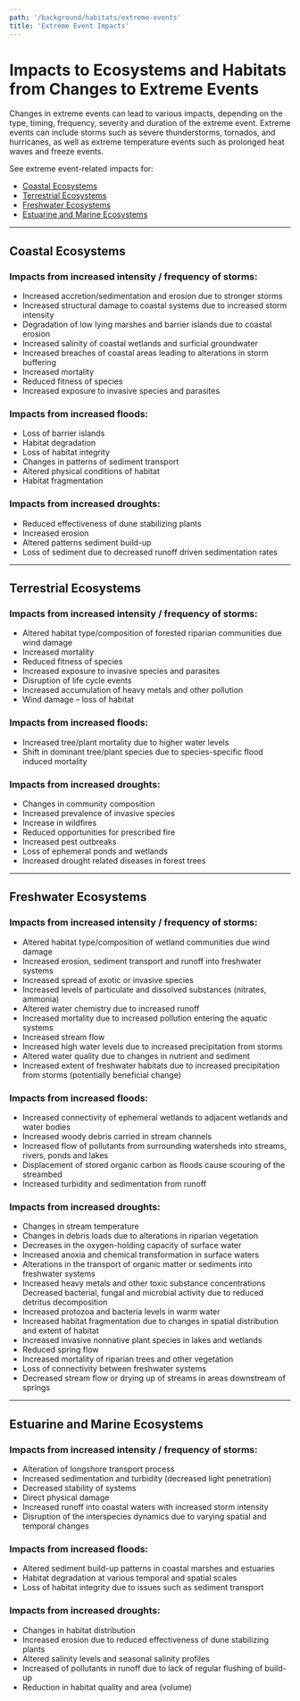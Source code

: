 ```yaml
---
path: '/background/habitats/extreme-events'
title: 'Extreme Event Impacts'
---
```


# Impacts to Ecosystems and Habitats from Changes to Extreme Events

Changes in extreme events can lead to various impacts, depending on the type, timing, frequency, severity and duration of the extreme event. Extreme events can include storms such as severe thunderstorms, tornados, and hurricanes, as well as extreme temperature events such as prolonged heat waves and freeze events.

See extreme event-related impacts for:

- [Coastal Ecosystems](#Coastal)
- [Terrestrial Ecosystems](#Terrestrial)
- [Freshwater Ecosystems](#Freshwater)
- [Estuarine and Marine Ecosystems](#Marine)

<hr id="Coastal"></hr>

## Coastal Ecosystems

### Impacts from increased intensity / frequency of storms:

- Increased accretion/sedimentation and erosion due to stronger storms
- Increased structural damage to coastal systems due to increased storm intensity
- Degradation of low lying marshes and barrier islands due to coastal erosion
- Increased salinity of coastal wetlands and surficial groundwater
- Increased breaches of coastal areas leading to alterations in storm buffering
- Increased mortality
- Reduced fitness of species
- Increased exposure to invasive species and parasites

### Impacts from increased floods:

- Loss of barrier islands
- Habitat degradation
- Loss of habitat integrity
- Changes in patterns of sediment transport
- Altered physical conditions of habitat
- Habitat fragmentation

### Impacts from increased droughts:

- Reduced effectiveness of dune stabilizing plants
- Increased erosion
- Altered patterns sediment build-up
- Loss of sediment due to decreased runoff driven sedimentation rates

<hr id="Terrestrial"></hr>

## Terrestrial Ecosystems

### Impacts from increased intensity / frequency of storms:

- Altered habitat type/composition of forested riparian communities due wind damage
- Increased mortality
- Reduced fitness of species
- Increased exposure to invasive species and parasites
- Disruption of life cycle events
- Increased accumulation of heavy metals and other pollution
- Wind damage – loss of habitat

### Impacts from increased floods:

- Increased tree/plant mortality due to higher water levels
- Shift in dominant tree/plant species due to species-specific flood induced mortality

### Impacts from increased droughts:

- Changes in community composition
- Increased prevalence of invasive species
- Increase in wildfires
- Reduced opportunities for prescribed fire
- Increased pest outbreaks
- Loss of ephemeral ponds and wetlands
- Increased drought related diseases in forest trees

<hr id="Freshwater"></hr>

## Freshwater Ecosystems

### Impacts from increased intensity / frequency of storms:

- Altered habitat type/composition of wetland communities due wind damage
- Increased erosion, sediment transport and runoff into freshwater systems
- Increased spread of exotic or invasive species
- Increased levels of particulate and dissolved substances (nitrates, ammonia)
- Altered water chemistry due to increased runoff
- Increased mortality due to increased pollution entering the aquatic systems
- Increased stream flow
- Increased high water levels due to increased precipitation from storms
- Altered water quality due to changes in nutrient and sediment
- Increased extent of freshwater habitats due to increased precipitation from storms (potentially beneficial change)

### Impacts from increased floods:

- Increased connectivity of ephemeral wetlands to adjacent wetlands and water bodies
- Increased woody debris carried in stream channels
- Increased flow of pollutants from surrounding watersheds into streams, rivers, ponds and lakes
- Displacement of stored organic carbon as floods cause scouring of the streambed
- Increased turbidity and sedimentation from runoff

### Impacts from increased droughts:

- Changes in stream temperature
- Changes in debris loads due to alterations in riparian vegetation
- Decreases in the oxygen-holding capacity of surface water
- Increased anoxia and chemical transformation in surface waters
- Alterations in the transport of organic matter or sediments into freshwater systems
- Increased heavy metals and other toxic substance concentrations Decreased bacterial, fungal and microbial activity due to reduced detritus decomposition
- Increased protozoa and bacteria levels in warm water
- Increased habitat fragmentation due to changes in spatial distribution and extent of habitat
- Increased invasive nonnative plant species in lakes and wetlands
- Reduced spring flow
- Increased mortality of riparian trees and other vegetation
- Loss of connectivity between freshwater systems
- Decreased stream flow or drying up of streams in areas downstream of springs

<hr id="Marine"></hr>

## Estuarine and Marine Ecosystems

### Impacts from increased intensity / frequency of storms:

- Alteration of longshore transport process
- Increased sedimentation and turbidity (decreased light penetration)
- Decreased stability of systems
- Direct physical damage
- Increased runoff into coastal waters with increased storm intensity
- Disruption of the interspecies dynamics due to varying spatial and temporal changes

### Impacts from increased floods:

- Altered sediment build-up patterns in coastal marshes and estuaries
- Habitat degradation at various temporal and spatial scales
- Loss of habitat integrity due to issues such as sediment transport

### Impacts from increased droughts:

- Changes in habitat distribution
- Increased erosion due to reduced effectiveness of dune stabilizing plants
- Altered salinity levels and seasonal salinity profiles
- Increased of pollutants in runoff due to lack of regular flushing of build-up
- Reduction in habitat quality and area (volume)
